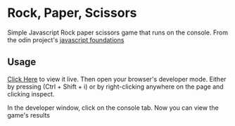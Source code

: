 # Rock, Paper, Scissors
Simple Javascript Rock paper scissors game that runs on the console. From the odin project's [javascript foundations](https://www.theodinproject.com/lessons/foundations-rock-paper-scissors)

## Usage
[Click Here](https://ephraim69.github.io/rock-paper-scissors/) to view it live. Then open your browser's developer mode. Either by pressing (Ctrl + Shift + i) or by right-clicking anywhere on the page and clicking inspect.

In the developer window, click on the console tab. Now you can view the game's results
